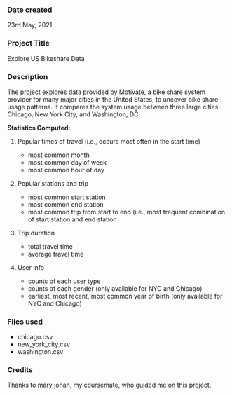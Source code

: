 
### Date created
23rd May, 2021

### Project Title
Explore US Bikeshare Data

### Description
The project explores data provided by Motivate, a bike share system provider for many major cities in the United States,
to uncover bike share usage patterns. It compares the system usage between three large cities: Chicago, New York City, and Washington, DC.

**Statistics Computed:**

1. Popular times of travel (i.e., occurs most often in the start time)
	* most common month
	* most common day of week
	* most common hour of day

2. Popular stations and trip
	* most common start station
	* most common end station
	* most common trip from start to end (i.e., most frequent combination of start station and end station

3. Trip duration
	* total travel time
	* average travel time

4. User info
	* counts of each user type
	* counts of each gender (only available for NYC and Chicago)
	* earliest, most recent, most common year of birth (only available for NYC and Chicago)


### Files used
* chicago.csv
* new_york_city.csv
* washington.csv

### Credits
Thanks to mary jonah, my coursemate, who guided me on this project.

